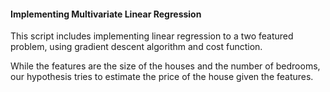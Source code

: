 #### Implementing Multivariate Linear Regression

This script includes implementing linear regression to a two featured problem, using gradient descent algorithm and cost function.

While the features are the size of the houses and the number of bedrooms, our hypothesis tries to estimate the price of the house given the features.

